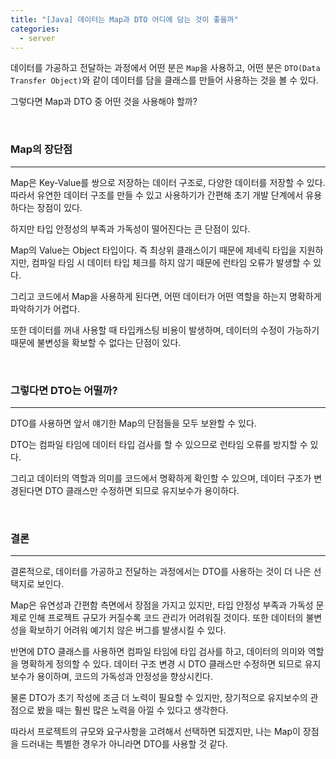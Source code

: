 ```yaml
---
title: "[Java] 데이터는 Map과 DTO 어디에 담는 것이 좋을까"
categories:
  - server
---
```


데이터를 가공하고 전달하는 과정에서 어떤 분은 `Map`을 사용하고, 어떤 분은 `DTO(Data Transfer Object)`와 같이 데이터를 담을 클래스를 만들어 사용하는 것을 볼 수 있다.

그렇다면 Map과 DTO 중 어떤 것을 사용해야 할까?

<br>

### Map의 장단점

---

Map은 Key-Value를 쌍으로 저장하는 데이터 구조로, 다양한 데이터를 저장할 수 있다. 따라서 유연한 데이터 구조를 만들 수 있고 사용하기가 간편해 초기 개발 단계에서 유용하다는 장점이 있다.

하지만 타입 안정성의 부족과 가독성이 떨어진다는 큰 단점이 있다.

Map의 Value는 Object 타입이다. 즉 최상위 클래스이기 때문에 제네릭 타입을 지원하지만, 컴파일 타임 시 데이터 타입 체크를 하지 않기 때문에 런타임 오류가 발생할 수 있다.

그리고 코드에서 Map을 사용하게 된다면, 어떤 데이터가 어떤 역할을 하는지 명확하게 파악하기가 어렵다.

또한 데이터를 꺼내 사용할 때 타입캐스팅 비용이 발생하며, 데이터의 수정이 가능하기 때문에 불변성을 확보할 수 없다는 단점이 있다.

<br>

### 그렇다면 DTO는 어떨까?

---

DTO를 사용하면 앞서 얘기한 Map의 단점들을 모두 보완할 수 있다.

DTO는 컴파일 타임에 데이터 타입 검사를 할 수 있으므로 런타임 오류를 방지할 수 있다.

그리고 데이터의 역할과 의미를 코드에서 명확하게 확인할 수 있으며, 데이터 구조가 변경된다면 DTO 클래스만 수정하면 되므로 유지보수가 용이하다.

<br>

### 결론

---

결론적으로, 데이터를 가공하고 전달하는 과정에서는 DTO를 사용하는 것이 더 나은 선택지로 보인다.

Map은 유연성과 간편함 측면에서 장점을 가지고 있지만, 타입 안정성 부족과 가독성 문제로 인해 프로젝트 규모가 커질수록 코드 관리가 어려워질 것이다. 또한 데이터의 불변성을 확보하기 어려워 예기치 않은 버그를 발생시킬 수 있다.

반면에 DTO 클래스를 사용하면 컴파일 타임에 타입 검사를 하고, 데이터의 의미와 역할을 명확하게 정의할 수 있다. 데이터 구조 변경 시 DTO 클래스만 수정하면 되므로 유지보수가 용이하며, 코드의 가독성과 안정성을 향상시킨다.

물론 DTO가 초기 작성에 조금 더 노력이 필요할 수 있지만, 장기적으로 유지보수의 관점으로 봤을 때는 훨씬 많은 노력을 아낄 수 있다고 생각한다.

따라서 프로젝트의 규모와 요구사항을 고려해서 선택하면 되겠지만, 나는 Map이 장점을 드러내는 특별한 경우가 아니라면 DTO를 사용할 것 같다.
